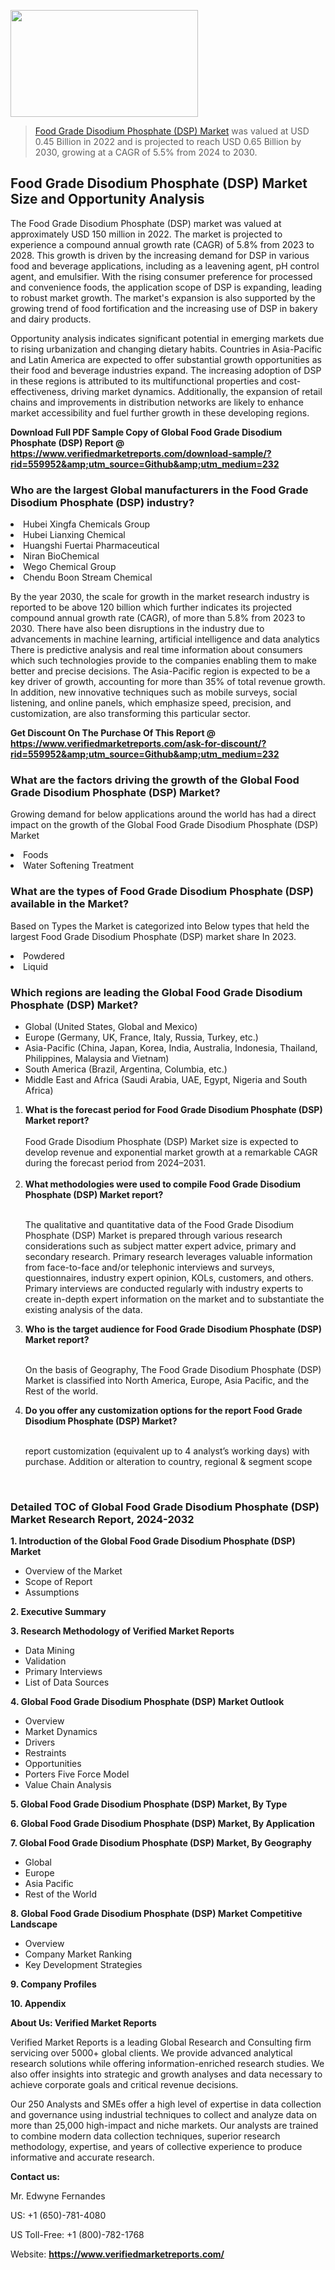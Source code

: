 
<img src="https://ffe5etoiles.com/wp-content/uploads/2024/12/MST1-300x171.png" alt="" width="300" height="171" class="alignnone size-medium wp-image-20088" /><blockquote><p><p><a href="https://www.verifiedmarketreports.com/download-sample/?rid=559952&utm_source=Github&utm_medium=232" target="_blank">Food Grade Disodium Phosphate (DSP) Market</a> was valued at USD 0.45 Billion in 2022 and is projected to reach USD 0.65 Billion by 2030, growing at a CAGR of 5.5% from 2024 to 2030.</p></blockquote><p><h2>Food Grade Disodium Phosphate (DSP) Market Size and Opportunity Analysis</h2><p>The Food Grade Disodium Phosphate (DSP) market was valued at approximately USD 150 million in 2022. The market is projected to experience a compound annual growth rate (CAGR) of 5.8% from 2023 to 2028. This growth is driven by the increasing demand for DSP in various food and beverage applications, including as a leavening agent, pH control agent, and emulsifier. With the rising consumer preference for processed and convenience foods, the application scope of DSP is expanding, leading to robust market growth. The market's expansion is also supported by the growing trend of food fortification and the increasing use of DSP in bakery and dairy products.</p><p>Opportunity analysis indicates significant potential in emerging markets due to rising urbanization and changing dietary habits. Countries in Asia-Pacific and Latin America are expected to offer substantial growth opportunities as their food and beverage industries expand. The increasing adoption of DSP in these regions is attributed to its multifunctional properties and cost-effectiveness, driving market dynamics. Additionally, the expansion of retail chains and improvements in distribution networks are likely to enhance market accessibility and fuel further growth in these developing regions.</p></p><p class=""><strong>Download Full PDF Sample Copy of Global Food Grade Disodium Phosphate (DSP) Report @ <a href="https://www.verifiedmarketreports.com/download-sample/?rid=559952&amp;utm_source=Github&amp;utm_medium=232" target="_blank">https://www.verifiedmarketreports.com/download-sample/?rid=559952&amp;utm_source=Github&amp;utm_medium=232</a></strong></p><h3 id="" class="">Who are the largest Global manufacturers in the Food Grade Disodium Phosphate (DSP) industry?</h3><p><li>Hubei Xingfa Chemicals Group</li><li> Hubei Lianxing Chemical</li><li> Huangshi Fuertai Pharmaceutical</li><li> Niran BioChemical</li><li> Wego Chemical Group</li><li> Chendu Boon Stream Chemical</li></p><div class=""><div class="" dir="" data-message-author-role="" data-message-id="" data-message-model-slug=""><div class=""><div class=""><div class=""><div class="" dir="" data-message-author-role="" data-message-id="" data-message-model-slug=""><div class=""><div class=""><p>By the year 2030, the scale for growth in the market research industry is reported to be above 120 billion which further indicates its projected compound annual growth rate (CAGR), of more than 5.8% from 2023 to 2030. There have also been disruptions in the industry due to advancements in machine learning, artificial intelligence and data analytics There is predictive analysis and real time information about consumers which such technologies provide to the companies enabling them to make better and precise decisions. The Asia-Pacific region is expected to be a key driver of growth, accounting for more than 35% of total revenue growth. In addition, new innovative techniques such as mobile surveys, social listening, and online panels, which emphasize speed, precision, and customization, are also transforming this particular sector.</p><p><strong>Get Discount On The Purchase Of This Report @&nbsp; <a href="https://www.verifiedmarketreports.com/ask-for-discount/?rid=559952&amp;utm_source=Github&amp;utm_medium=232" target="_blank">https://www.verifiedmarketreports.com/ask-for-discount/?rid=559952&amp;utm_source=Github&amp;utm_medium=232</a></strong></p></div></div></div></div></div></div></div></div><h3 id="" class="">What are the factors driving the growth of the Global Food Grade Disodium Phosphate (DSP) Market?</h3><p id="" class="">Growing demand for below applications around the world has had a direct impact on the growth of the Global Food Grade Disodium Phosphate (DSP) Market</p><p id="" class=""><li>Foods</li><li> Water Softening Treatment</li></p><h3 id="" class="">What are the types of Food Grade Disodium Phosphate (DSP) available in the Market?</h3><p id="" class="">Based on Types the Market is categorized into Below types that held the largest Food Grade Disodium Phosphate (DSP) market share In 2023.</p><p id="" class=""><li>Powdered</li><li> Liquid</li></p><h3 id="" class="">Which regions are leading the Global Food Grade Disodium Phosphate (DSP) Market?</h3><ul><li>Global (United States, Global and Mexico)</li><li>Europe (Germany, UK, France, Italy, Russia, Turkey, etc.)</li><li>Asia-Pacific (China, Japan, Korea, India, Australia, Indonesia, Thailand, Philippines, Malaysia and Vietnam)</li><li>South America (Brazil, Argentina, Columbia, etc.)</li><li>Middle East and Africa (Saudi Arabia, UAE, Egypt, Nigeria and South Africa)</li></ul><p><ol><li><strong>What is the forecast period for Food Grade Disodium Phosphate (DSP) Market report?<br /></strong><br /><span data-sheets-root="1" data-sheets-value="{&quot;1&quot;:2,&quot;2&quot;:&quot;XXXX size is expected to develop revenue and exponential market growth at a remarkable CAGR during the forecast period from 2024&ndash;2030.&quot;}" data-sheets-userformat="{&quot;2&quot;:12674,&quot;4&quot;:{&quot;1&quot;:2,&quot;2&quot;:16776960},&quot;10&quot;:2,&quot;11&quot;:0,&quot;15&quot;:&quot;Arial&quot;,&quot;16&quot;:12}">Food Grade Disodium Phosphate (DSP) Market size is expected to develop revenue and exponential market growth at a remarkable CAGR during the forecast period from 2024&ndash;2031.</span><br /><br /></li><li><strong>What methodologies were used to compile Food Grade Disodium Phosphate (DSP) Market report?<br /><br /></strong><p>The qualitative and quantitative data of the&nbsp;Food Grade Disodium Phosphate (DSP) Market is prepared through various research considerations such as subject matter expert advice, primary and secondary research. Primary research leverages valuable information from face-to-face and/or telephonic interviews and surveys, questionnaires, industry expert opinion, KOLs, customers, and others. Primary interviews are conducted regularly with industry experts to create in-depth expert information on the market and to substantiate the existing analysis of the data.&nbsp;</p></li><li><strong>Who is the target audience for Food Grade Disodium Phosphate (DSP) Market report?<br /><br /></strong><p>On the basis of Geography, The&nbsp;Food Grade Disodium Phosphate (DSP) Market is classified into North America, Europe, Asia Pacific, and the Rest of the world.</p></li><li><strong>Do you offer any customization options for the report Food Grade Disodium Phosphate (DSP) Market?<br /><br /></strong><p>report customization (equivalent up to 4 analyst&rsquo;s working days) with purchase. Addition or alteration to country, regional &amp; segment scope</p><p>&nbsp;</p></li></ol></p><h3 id="" class="">Detailed TOC of Global Food Grade Disodium Phosphate (DSP) Market Research Report, 2024-2032</h3><p id="" class=""><strong>1. Introduction of the Global Food Grade Disodium Phosphate (DSP) Market</strong></p><ul><li>Overview of the Market</li><li>Scope of Report</li><li>Assumptions</li></ul><p id="" class=""><strong>2. Executive Summary</strong></p><p id="" class=""><strong>3. Research Methodology of&nbsp;Verified Market Reports</strong></p><ul><li>Data Mining</li><li>Validation</li><li>Primary Interviews</li><li>List of Data Sources</li></ul><p id="" class=""><strong>4. Global Food Grade Disodium Phosphate (DSP) Market Outlook</strong></p><ul><li>Overview</li><li>Market Dynamics</li><li>Drivers</li><li>Restraints</li><li>Opportunities</li><li>Porters Five Force Model</li><li>Value Chain Analysis</li></ul><p id="" class=""><strong>5. Global Food Grade Disodium Phosphate (DSP) Market, By&nbsp;Type</strong></p><p id="" class=""><strong>6. Global Food Grade Disodium Phosphate (DSP) Market, By Application</strong></p><p id="" class=""><strong>7. Global Food Grade Disodium Phosphate (DSP) Market, By Geography</strong></p><ul><li>Global</li><li>Europe</li><li>Asia Pacific</li><li>Rest of the World</li></ul><p id="" class=""><strong>8. Global Food Grade Disodium Phosphate (DSP) Market Competitive Landscape</strong></p><ul><li>Overview</li><li>Company Market Ranking</li><li>Key Development Strategies</li></ul><p id="" class=""><strong>9. Company Profiles</strong></p><p id="" class=""><strong>10. Appendix</strong></p><p id="" class=""><strong>About Us: Verified Market Reports</strong></p><p id="" class="">Verified Market Reports is a leading Global Research and Consulting firm servicing over 5000+ global clients. We provide advanced analytical research solutions while offering information-enriched research studies. We also offer insights into strategic and growth analyses and data necessary to achieve corporate goals and critical revenue decisions.</p><p id="" class="">Our 250 Analysts and SMEs offer a high level of expertise in data collection and governance using industrial techniques to collect and analyze data on more than 25,000 high-impact and niche markets. Our analysts are trained to combine modern data collection techniques, superior research methodology, expertise, and years of collective experience to produce informative and accurate research.</p><p id="" class=""><strong>Contact us:</strong></p><p id="" class="">Mr. Edwyne Fernandes</p><p id="" class="">US: +1 (650)-781-4080</p><p id="" class="">US Toll-Free: +1 (800)-782-1768</p><p id="" class="">Website: <a target="" data-test-app-aware-link=""><strong>https://www.verifiedmarketreports.com/</strong></a></p>
